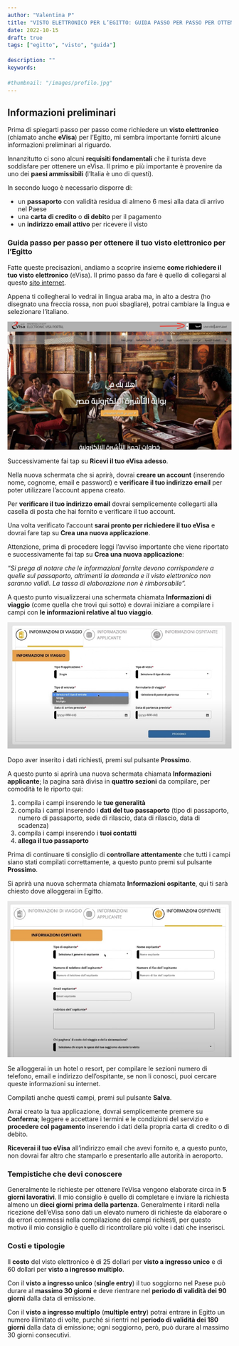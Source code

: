 ```yaml
---
author: "Valentina P"
title: "VISTO ELETTRONICO PER L’EGITTO: GUIDA PASSO PER PASSO PER OTTENERLO"
date: 2022-10-15
draft: true
tags: ["egitto", "visto", "guida"]

description: ""
keywords:

#thumbnail: "/images/profilo.jpg"
---
```



## Informazioni preliminari

Prima di spiegarti passo per passo come richiedere un **visto elettronico** (chiamato anche **eVisa**) per l’Egitto, mi sembra importante fornirti alcune informazioni preliminari al riguardo. 

Innanzitutto ci sono alcuni **requisiti fondamentali** che il turista deve soddisfare per ottenere un eVisa.
Il primo e più importante è provenire da uno dei **paesi ammissibili** (l’Italia è uno di questi). 

In secondo luogo è necessario disporre di:
- un **passaporto** con validità residua di almeno 6 mesi alla data di arrivo nel Paese
- una **carta di credito** o **di debito** per il pagamento
- un **indirizzo email attivo** per ricevere il visto

### Guida passo per passo per ottenere il tuo visto elettronico per l’Egitto 

Fatte queste precisazioni, andiamo a scoprire insieme **come richiedere il tuo visto elettronico** (eVisa).
Il primo passo da fare è quello di collegarsi al questo [sito internet](https://www.visa2egypt.gov.eg/).

Appena ti collegherai lo vedrai in lingua araba ma, in alto a destra (ho disegnato una freccia rossa, non puoi sbagliare), potrai cambiare la lingua e selezionare l’italiano.

![schermata iniziale del portale evisa electronic](/images/evisa_guida/schermata_iniziale.jpeg)

Successivamente fai tap su **Ricevi il tuo eVisa adesso**.

Nella nuova schermata che si aprirà, dovrai **creare un account** (inserendo nome, cognome, email e password) e **verificare il tuo indirizzo email** per poter utilizzare l’account appena creato. 

Per **verificare il tuo indirizzo email** dovrai semplicemente collegarti alla casella di posta che hai fornito e verificare il tuo account.

Una volta verificato l’account **sarai pronto per richiedere il tuo eVisa** e dovrai fare tap su **Crea una nuova applicazione**.

Attenzione, prima di procedere leggi l’avviso importante che viene riportato e successivamente fai tap su **Crea una nuova applicazione**: 

*“Si prega di notare che le informazioni fornite devono corrispondere a quelle sul passaporto, altrimenti la domanda e il visto elettronico non saranno validi. La tassa di elaborazione non è rimborsabile”.*

A questo punto visualizzerai una schermata chiamata **Informazioni di viaggio** (come quella che trovi qui sotto) e dovrai iniziare a compilare i campi con **le informazioni relative al tuo viaggio**. 

![schermata informazioni di viaggio per richiesta evisa](/images/evisa_guida/Informazioni_di_viaggio.jpeg)

Dopo aver inserito i dati richiesti, premi sul pulsante **Prossimo**.

A questo punto si aprirà una nuova schermata chiamata **Informazioni applicante**; la pagina sarà divisa in **quattro sezioni** da compilare, per comodità te le riporto qui:

1. compila i campi inserendo le **tue generalità**
2. compila i campi inserendo i **dati del tuo passaporto** (tipo di passaporto, numero di passaporto, sede di rilascio, data di rilascio, data di scadenza)
3. compila i campi inserendo i **tuoi contatti** 
4. **allega il tuo passaporto**

Prima di continuare ti consiglio di **controllare attentamente** che tutti i campi siano stati compilati correttamente, a questo punto premi sul pulsante **Prossimo**.

Si aprirà una nuova schermata chiamata **Informazioni ospitante**, qui ti sarà chiesto dove alloggerai in Egitto. 

![Schermata informazioni ospitante per richiesta evisa](/images/evisa_guida/Informazioni_ospitante.jpeg)

Se alloggerai in un hotel o resort, per compilare le sezioni numero di telefono, email e indirizzo dell’ospitante, se non li conosci, puoi cercare queste informazioni su internet. 

Compilati anche questi campi, premi sul pulsante **Salva**.

Avrai creato la tua applicazione, dovrai semplicemente premere su **Conferma**; leggere e accettare i termini e le condizioni del servizio e **procedere col pagamento** inserendo i dati della propria carta di credito o di debito.

**Riceverai il tuo eVisa** all’indirizzo email che avevi fornito e, a questo punto, non dovrai far altro che stamparlo e presentarlo alle autorità in aeroporto. 

### Tempistiche che devi conoscere

Generalmente le richieste per ottenere l’eVisa vengono elaborate circa in **5 giorni lavorativi**.
Il mio consiglio è quello di completare e inviare la richiesta almeno un **dieci giorni prima della partenza**. 
Generalmente i ritardi nella ricezione dell’eVisa sono dati un elevato numero di richieste da elaborare o da errori commessi nella compilazione dei campi richiesti, per questo motivo  il mio consiglio è quello di ricontrollare più volte i dati che inserisci.

### Costi e tipologie

Il **costo** del visto elettronico è di 25 dollari per **visto a ingresso unico** e di 60 dollari per **visto a ingresso multiplo**.

Con il **visto a ingresso unico** (**single entry**) il tuo soggiorno nel Paese può durare al **massimo 30 giorni** e deve rientrare nel **periodo di validità dei 90 giorni** dalla data di emissione.

Con il **visto a ingresso multiplo** (**multiple entry**) potrai entrare in Egitto un numero illimitato di volte, purché si rientri nel **periodo di validità dei 180 giorni** dalla data di emissione; ogni soggiorno, però, può durare al massimo 30 giorni consecutivi.